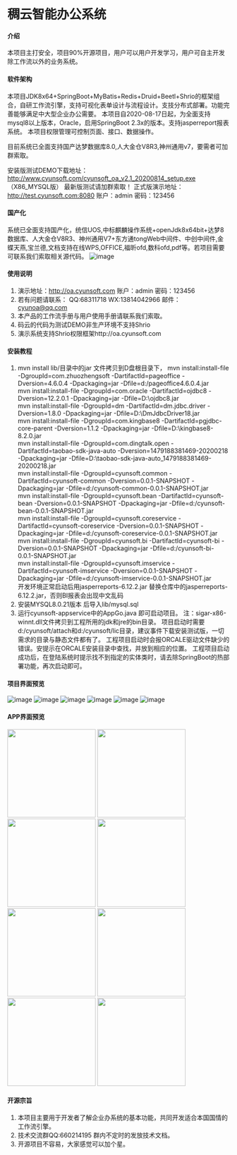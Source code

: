 # 稠云智能办公系统

#### 介绍
本项目主打安全，项目90%开源项目，用户可以用户开发学习，用户可自主开发除工作流以外的业务系统。

#### 软件架构
本项目JDK8x64+SpringBoot+MyBatis+Redis+Druid+Beetl+Shrio的框架组合，自研工作流引擎，支持可视化表单设计与流程设计。支技分布式部署。功能完善能够满足中大型企业办公需要。
本项目自2020-08-17日起，为全面支持mysql8以上版本，Oracle，启用SpringBoot 2.3x的版本。支持jasperreport报表系统。
本项目权限管理可控制页面、接口、数据操作。

目前系统已全面支持国产达梦数据库8.0,人大金仓V8R3,神州通用v7，要需者可加群索取。

安装版测试DEMO下载地址：http://www.cyunsoft.com/cyunsoft_oa_v2.1_20200814_setup.exe （X86_MYSQL版） 最新版测试请加群索取！
正式版演示地址：http://test.cyunsoft.com:8080 账户：admin 密码：123456
#### 国产化
系统已全面支持国产化，统信UOS,中标麒麟操作系统+openJdk8x64bit+达梦8数据库、人大金仓V8R3、神州通用V7+东方通tongWeb中间件、中创中间件,金蝶天燕,宝兰德,文档支持在线WPS,OFFICE,福昕ofd,数科ofd,pdf等。若项目需要可联系我们索取相关源代码。
![image](http://www.cyunsoft.com/gc.jpg)

#### 使用说明

1.  演示地址：http://oa.cyunsoft.com 账户：admin 密码：123456
2.  若有问题请联系：
					QQ:68311718 
					WX:13814042966 
					邮件：cyunoa@qq.com
3.  本产品的工作流手册与用户使用手册请联系我们索取。
4.	码云的代码为测试DEMO非生产环境不支持Shrio
5.  演示系统支持Shrio权限框架http://oa.cyunsoft.com

#### 安装教程

1.  mvn install lib/目录中的jar 文件拷贝到D盘根目录下，
		mvn install:install-file -DgroupId=com.zhuozhengsoft -DartifactId=pageoffice -Dversion=4.6.0.4 -Dpackaging=jar -Dfile=d:/pageoffice4.6.0.4.jar  
		mvn install:install-file -DgroupId=com.oracle -DartifactId=ojdbc8 -Dversion=12.2.0.1 -Dpackaging=jar -Dfile=D:\ojdbc8.jar  
		mvn install:install-file -DgroupId=dm -DartifactId=dm.jdbc.driver -Dversion=1.8.0 -Dpackaging=jar -Dfile=D:\DmJdbcDriver18.jar  
		mvn install:install-file -DgroupId=com.kingbase8 -DartifactId=pgjdbc-core-parent -Dversion=1.1.2 -Dpackaging=jar -Dfile=D:\kingbase8-8.2.0.jar  
		mvn install:install-file -DgroupId=com.dingtalk.open -DartifactId=taobao-sdk-java-auto -Dversion=1479188381469-20200218 -Dpackaging=jar -Dfile=D:\taobao-sdk-java-auto_1479188381469-20200218.jar  
		mvn install:install-file -DgroupId=cyunsoft.common -DartifactId=cyunsoft-common -Dversion=0.0.1-SNAPSHOT -Dpackaging=jar -Dfile=d:/cyunsoft-common-0.0.1-SNAPSHOT.jar  
		mvn install:install-file -DgroupId=cyunsoft.bean -DartifactId=cyunsoft-bean -Dversion=0.0.1-SNAPSHOT -Dpackaging=jar -Dfile=d:/cyunsoft-bean-0.0.1-SNAPSHOT.jar  
		mvn install:install-file -DgroupId=cyunsoft.coreservice -DartifactId=cyunsoft-coreservice -Dversion=0.0.1-SNAPSHOT -Dpackaging=jar -Dfile=d:/cyunsoft-coreservice-0.0.1-SNAPSHOT.jar  
		mvn install:install-file -DgroupId=cyunsoft.bi -DartifactId=cyunsoft-bi -Dversion=0.0.1-SNAPSHOT -Dpackaging=jar -Dfile=d:/cyunsoft-bi-0.0.1-SNAPSHOT.jar  
		mvn install:install-file -DgroupId=cyunsoft.imservice -DartifactId=cyunsoft-imservice -Dversion=0.0.1-SNAPSHOT -Dpackaging=jar  -Dfile=d:/cyunsoft-imservice-0.0.1-SNAPSHOT.jar  		
		开发环境正常启动后用jasperreports-6.12.2.jar 替换仓库中的jasperreports-6.12.2.jar，否则BI报表会出现中文乱码
2.  安装MYSQL8.0.21版本 后导入lib/mysql.sql
3.  运行cyunsoft-appservice中的AppGo.java 即可启动项目。
注：sigar-x86-winnt.dll文件拷贝到工程所用的jdk和jre的bin目录。
项目启动时需要d:/cyunsoft/attach和d:/cyunsoft/lic目录，建议事件下载安装测试版，一切需求的目录与静态文件都有了。
工程项目启动时会报ORCALE驱动文件缺少的错误。安提示在ORCALE安装目录中查找，并放到相应的位置。
工程项目启动成功后，在登陆系统时提示找不到指定的实体类时，请去除SpringBoot的热部署功能，再次启动即可。


#### 项目界面预览

  ![image](http://www.cyunsoft.com/main0.png)
  ![image](http://www.cyunsoft.com/main1.png)
  ![image](http://www.cyunsoft.com/main2.png)
  ![image](http://www.cyunsoft.com/main3.png)
  ![image](http://www.cyunsoft.com/main4.png)
  ![image](http://www.cyunsoft.com/main5.png)

#### APP界面预览
<img src="http://www.cyunsoft.com/app0.jpg" width="200"/>
<img src="http://www.cyunsoft.com/app1.jpg" width="200"/>
<img src="http://www.cyunsoft.com/app2.jpg" width="200"/>
<img src="http://www.cyunsoft.com/app3.jpg" width="200"/>
<img src="http://www.cyunsoft.com/app4.jpg" width="200"/>
<img src="http://www.cyunsoft.com/app5.jpg" width="200"/>
<img src="http://www.cyunsoft.com/app6.jpg" width="200"/>
<img src="http://www.cyunsoft.com/app7.jpg" width="200"/>


#### 开源宗旨
1.  本项目主要用于开发者了解企业办系统的基本功能，共同开发适合本国国情的工作流引擎。
2.  技术交流群QQ:660214195 群内不定时的发放技术文档。
3. 	开源项目不容易，大家感觉可以加个星。

